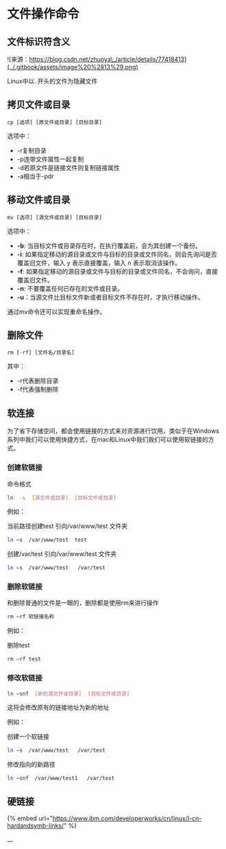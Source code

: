 # 文件操作命令

## 文件标识符含义

![&#x6765;&#x6E90;&#xFF1A;https://blog.csdn.net/zhuoya\_/article/details/77418413](../.gitbook/assets/image%20%2813%29.png)

Linux中以`.`开头的文件为隐藏文件

## 拷贝文件或目录

```text
cp [选项] [原文件或目录] [目标目录]
```

选项中：

* -r复制目录
* -p连带文件属性一起复制
* -d若原文件是链接文件则复制链接属性
* -a相当于-pdr

## 移动文件或目录

```text
mv [选项] [源文件或目录] [目标目录]
```

选项中：

* **-b**: 当目标文件或目录存在时，在执行覆盖前，会为其创建一个备份。
* **-i**: 如果指定移动的源目录或文件与目标的目录或文件同名，则会先询问是否覆盖旧文件，输入 y 表示直接覆盖，输入 n 表示取消该操作。
* **-f**: 如果指定移动的源目录或文件与目标的目录或文件同名，不会询问，直接覆盖旧文件。
* **-n**: 不要覆盖任何已存在的文件或目录。
* **-u**：当源文件比目标文件新或者目标文件不存在时，才执行移动操作。

通过mv命令还可以实现重命名操作。

## 删除文件

```text
rm [-rf] [文件名/目录名]
```

其中：

* -r代表删除目录
* -f代表强制删除

## 软连接

为了省下存储空间，都会使用链接的方式来对资源进行饮用，类似于在Windows系列中我们可以使用快捷方式，在mac和Linux中我们我们可以使用软链接的方式。

### 创建软链接

命令格式

```bash
ln  -s  [源文件或目录]  [目标文件或目录]
```

例如：

当前路径创建test 引向/var/www/test 文件夹 

```bash
ln –s  /var/www/test  test
```

创建/var/test 引向/var/www/test 文件夹 

```bash
ln –s  /var/www/test   /var/test 
```

### 删除软链接

和删除普通的文件是一眼的，删除都是使用rm来进行操作

```bash
rm –rf 软链接名称
```

例如：

删除test

```bash
rm –rf test
```

### 修改软链接

```bash
ln –snf  [新的源文件或目录]  [目标文件或目录]
```

这将会修改原有的链接地址为新的地址

例如：

创建一个软链接

```bash
ln –s  /var/www/test   /var/test
```

修改指向的新路径

```bash
ln –snf  /var/www/test1   /var/test
```

## 硬链接

{% embed url="https://www.ibm.com/developerworks/cn/linux/l-cn-hardandsymb-links/" %}

\_\_

